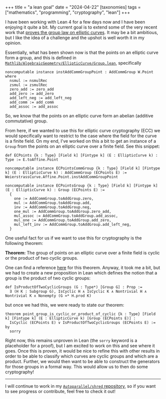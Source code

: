 +++
title = "a lean goal"
date = "2024-04-22"
[taxonomies]
tags = ["mathematics", "programming", "cryptography", "lean"]
+++

I have been working with Lean 4 for a few days now and I have been enjoying it quite a bit.
My current goal is to extend some of the very recent work that [proves the group law on elliptic curves](https://arxiv.org/pdf/2302.10640.pdf).
It may be a bit ambitious, but I like the idea of a challenge and the upshot is well worth it in my opinion.

Essentially, what has been shown now is that the points on an elliptic curve form a group, and this is defined in [`Mathlib/AlgebraicGeometry/EllipticCurve/Group.lean`](https://github.com/leanprover-community/mathlib4/blob/master/Mathlib/AlgebraicGeometry/EllipticCurve/Group.lean), specifically
```lean
noncomputable instance instAddCommGroupPoint : AddCommGroup W.Point where
  nsmul := nsmulRec
  zsmul := zsmulRec
  zero_add := zero_add
  add_zero := add_zero
  add_left_neg := add_left_neg
  add_comm := add_comm
  add_assoc := add_assoc
```
So, we know that the points on an elliptic curve form an abelian (additive commutative) group.

From here, if we wanted to use this for elliptic curve cryptography (ECC) we would specifically want to restrict to the case where the field for the curve is a finite field.
On my end, I've worked on this a bit to get an instance of a `Group` from the points on an elliptic curve over a finite field.
See this snippet:
```lean
def ECPoints {k : Type} [Field k] [Fintype k] (E : EllipticCurve k) : Type := E.toAffine.Point

noncomputable instance ECPointsCommGroup {k : Type} [Field k] [Fintype k] (E : EllipticCurve k) : AddCommGroup (ECPoints E) :=
WeierstrassCurve.Affine.Point.instAddCommGroupPoint

noncomputable instance ECPointsGroup {k : Type} [Field k] [Fintype k] (E : EllipticCurve k) : Group (ECPoints E) :=
  {
    one := AddCommGroup.toAddGroup.zero,
    mul := AddCommGroup.toAddGroup.add,
    inv := AddCommGroup.toAddGroup.neg,
    one_mul := AddCommGroup.toAddGroup.zero_add,
    mul_assoc := AddCommGroup.toAddGroup.add_assoc,
    mul_one := AddCommGroup.toAddGroup.add_zero,
    mul_left_inv := AddCommGroup.toAddGroup.add_left_neg,
  }
```
One useful fact for us if we want to use this for cryptography is the following theorem:

**Theorem:** The group of points on an elliptic curve over a finite field is cyclic or the product of two cyclic groups.

One can find a reference [here](http://koclab.cs.ucsb.edu/teaching/ecc/eccPapers/Washington-ch04.pdf) for this theorem.
Anyway, it took me a bit, but we had to create a new proposition in Lean which defines the notion that a group is the product of two cyclic groups:
```lean
def IsProductOfTwoCyclicGroups (G : Type*) [Group G] : Prop :=
  ∃ (H K : Subgroup G), IsCyclic H ∧ IsCyclic K ∧ Nontrivial H ∧ Nontrivial K ∧ Nonempty (G ≃* H.prod K)
```
but once we had this, we were ready to state our theorem:
```lean
theorem point_group_is_cyclic_or_product_of_cyclic {k : Type} [Field k] [Fintype k] (E : EllipticCurve k) [Group (ECPoints E)] :
  IsCyclic (ECPoints E) ∨ IsProductOfTwoCyclicGroups (ECPoints E) := by
  sorry
```
Right now, this remains unproven in Lean (the `sorry` keyword is a placeholder for a proof), but I am excited to work on this and see where it goes.
Once this is proven, it would be nice to refine this with other results in order to be able to classify which curves are cyclic groups and which are a product. 
Further, we would then want to be able to construct the generators for those groups in a formal way.
This would allow us to then do some cryptography!

---

I will continue to work in my [`Autoparallel/shred` repository](https://github.com/Autoparallel/shred), so if you want to see progress or contribute, feel free to check it out!